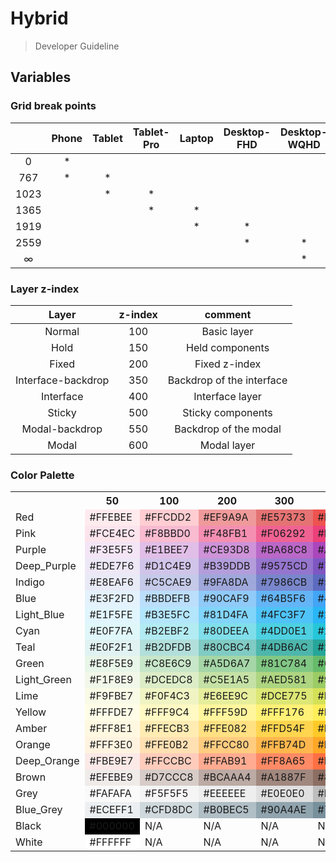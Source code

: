 # Hybrid

>Developer Guideline

## Variables

### Grid break points

|      | Phone | Tablet | Tablet-Pro | Laptop | Desktop-FHD | Desktop-WQHD |
|:----:|:-----:|:------:|:----------:|:------:|:-----------:|:------------:|
|  0   |   *   |        |            |        |             |              |
| 767  |   *   |   *    |            |        |             |              |
| 1023 |       |   *    |     *      |        |             |              |
| 1365 |       |        |     *      |   *    |             |              |
| 1919 |       |        |            |   *    |      *      |              |
| 2559 |       |        |            |        |      *      |      *       |
|  ∞   |       |        |            |        |             |      *       |

### Layer z-index

|       Layer        | z-index |          comment          |
|:------------------:|:-------:|:-------------------------:|
|       Normal       |   100   |        Basic layer        |
|        Hold        |   150   |      Held components      |
|       Fixed        |   200   |       Fixed z-index       |
| Interface-backdrop |   350   | Backdrop of the interface |
|     Interface      |   400   |      Interface layer      |
|       Sticky       |   500   |     Sticky components     |
|   Modal-backdrop   |   550   |   Backdrop of the modal   |
|       Modal        |   600   |        Modal layer        |

### Color Palette

<table>
    <tr>
        <th></th>
        <th>50</th>
        <th>100</th>
        <th>200</th>
        <th>300</th>
        <th>400</th>
        <th>500</th>
        <th>600</th>
        <th>700</th>
        <th>800</th>
        <th>900</th>
        <th>A100</th>
        <th>A200</th>
        <th>A400</th>
        <th>A700</th>
    </tr>
    <tr>
        <td>Red</td>
        <td bgcolor="#FFEBEE">#FFEBEE</td>
        <td bgcolor="#FFCDD2">#FFCDD2</td>
        <td bgcolor="#EF9A9A">#EF9A9A</td>
        <td bgcolor="#E57373">#E57373</td>
        <td bgcolor="#EF5350">#EF5350</td>
        <td bgcolor="#F44336">#F44336</td>
        <td bgcolor="#E53935">#E53935</td>
        <td bgcolor="#D32F2F">#D32F2F</td>
        <td bgcolor="#C62828">#C62828</td>
        <td bgcolor="#B71C1C">#B71C1C</td>
        <td bgcolor="#FF8A80">#FF8A80</td>
        <td bgcolor="#FF5252">#FF5252</td>
        <td bgcolor="#FF1744">#FF1744</td>
        <td bgcolor="#D50000">#D50000</td>
    </tr>
    <tr>
        <td>Pink</td>
        <td bgcolor="#FCE4EC">#FCE4EC</td>
        <td bgcolor="#F8BBD0">#F8BBD0</td>
        <td bgcolor="#F48FB1">#F48FB1</td>
        <td bgcolor="#F06292">#F06292</td>
        <td bgcolor="#EC407A">#EC407A</td>
        <td bgcolor="#E91E63">#E91E63</td>
        <td bgcolor="#D81B60">#D81B60</td>
        <td bgcolor="#C2185B">#C2185B</td>
        <td bgcolor="#AD1457">#AD1457</td>
        <td bgcolor="#880E4F">#880E4F</td>
        <td bgcolor="#FF80AB">#FF80AB</td>
        <td bgcolor="#FF4081">#FF4081</td>
        <td bgcolor="#F50057">#F50057</td>
        <td bgcolor="#C51162">#C51162</td>
    </tr>
    <tr>
        <td>Purple</td>
        <td bgcolor="#F3E5F5">#F3E5F5</td>
        <td bgcolor="#E1BEE7">#E1BEE7</td>
        <td bgcolor="#CE93D8">#CE93D8</td>
        <td bgcolor="#BA68C8">#BA68C8</td>
        <td bgcolor="#AB47BC">#AB47BC</td>
        <td bgcolor="#9C27B0">#9C27B0</td>
        <td bgcolor="#8E24AA">#8E24AA</td>
        <td bgcolor="#7B1FA2">#7B1FA2</td>
        <td bgcolor="#6A1B9A">#6A1B9A</td>
        <td bgcolor="#4A148C">#4A148C</td>
        <td bgcolor="#EA80FC">#EA80FC</td>
        <td bgcolor="#E040FB">#E040FB</td>
        <td bgcolor="#D500F9">#D500F9</td>
        <td bgcolor="#AA00FF">#AA00FF</td>
    </tr>
    <tr>
        <td>Deep_Purple</td>
        <td bgcolor="#EDE7F6">#EDE7F6</td>
        <td bgcolor="#D1C4E9">#D1C4E9</td>
        <td bgcolor="#B39DDB">#B39DDB</td>
        <td bgcolor="#9575CD">#9575CD</td>
        <td bgcolor="#7E57C2">#7E57C2</td>
        <td bgcolor="#673AB7">#673AB7</td>
        <td bgcolor="#5E35B1">#5E35B1</td>
        <td bgcolor="#512DA8">#512DA8</td>
        <td bgcolor="#4527A0">#4527A0</td>
        <td bgcolor="#311B92">#311B92</td>
        <td bgcolor="#B388FF">#B388FF</td>
        <td bgcolor="#7C4DFF">#7C4DFF</td>
        <td bgcolor="#651FFF">#651FFF</td>
        <td bgcolor="#6200EA">#6200EA</td>
    </tr>
    <tr>
        <td>Indigo</td>
        <td bgcolor="#E8EAF6">#E8EAF6</td>
        <td bgcolor="#C5CAE9">#C5CAE9</td>
        <td bgcolor="#9FA8DA">#9FA8DA</td>
        <td bgcolor="#7986CB">#7986CB</td>
        <td bgcolor="#5C6BC0">#5C6BC0</td>
        <td bgcolor="#3F51B5">#3F51B5</td>
        <td bgcolor="#3949AB">#3949AB</td>
        <td bgcolor="#303F9F">#303F9F</td>
        <td bgcolor="#283593">#283593</td>
        <td bgcolor="#1A237E">#1A237E</td>
        <td bgcolor="#8C9EFF">#8C9EFF</td>
        <td bgcolor="#536DFE">#536DFE</td>
        <td bgcolor="#3D5AFE">#3D5AFE</td>
        <td bgcolor="#304FFE">#304FFE</td>
    </tr>
    <tr>
        <td>Blue</td>
        <td bgcolor="#E3F2FD">#E3F2FD</td>
        <td bgcolor="#BBDEFB">#BBDEFB</td>
        <td bgcolor="#90CAF9">#90CAF9</td>
        <td bgcolor="#64B5F6">#64B5F6</td>
        <td bgcolor="#42A5F5">#42A5F5</td>
        <td bgcolor="#2196F3">#2196F3</td>
        <td bgcolor="#1E88E5">#1E88E5</td>
        <td bgcolor="#1976D2">#1976D2</td>
        <td bgcolor="#1565C0">#1565C0</td>
        <td bgcolor="#0D47A1">#0D47A1</td>
        <td bgcolor="#82B1FF">#82B1FF</td>
        <td bgcolor="#448AFF">#448AFF</td>
        <td bgcolor="#2979FF">#2979FF</td>
        <td bgcolor="#2962FF">#2962FF</td>
    </tr>
    <tr>
        <td>Light_Blue</td>
        <td bgcolor="#E1F5FE">#E1F5FE</td>
        <td bgcolor="#B3E5FC">#B3E5FC</td>
        <td bgcolor="#81D4FA">#81D4FA</td>
        <td bgcolor="#4FC3F7">#4FC3F7</td>
        <td bgcolor="#29B6F6">#29B6F6</td>
        <td bgcolor="#03A9F4">#03A9F4</td>
        <td bgcolor="#039BE5">#039BE5</td>
        <td bgcolor="#0288D1">#0288D1</td>
        <td bgcolor="#0277BD">#0277BD</td>
        <td bgcolor="#01579B">#01579B</td>
        <td bgcolor="#80D8FF">#80D8FF</td>
        <td bgcolor="#40C4FF">#40C4FF</td>
        <td bgcolor="#00B0FF">#00B0FF</td>
        <td bgcolor="#0091EA">#0091EA</td>
    </tr>
    <tr>
        <td>Cyan</td>
        <td bgcolor="#E0F7FA">#E0F7FA</td>
        <td bgcolor="#B2EBF2">#B2EBF2</td>
        <td bgcolor="#80DEEA">#80DEEA</td>
        <td bgcolor="#4DD0E1">#4DD0E1</td>
        <td bgcolor="#26C6DA">#26C6DA</td>
        <td bgcolor="#00BCD4">#00BCD4</td>
        <td bgcolor="#00ACC1">#00ACC1</td>
        <td bgcolor="#0097A7">#0097A7</td>
        <td bgcolor="#00838F">#00838F</td>
        <td bgcolor="#006064">#006064</td>
        <td bgcolor="#84FFFF">#84FFFF</td>
        <td bgcolor="#18FFFF">#18FFFF</td>
        <td bgcolor="#00E5FF">#00E5FF</td>
        <td bgcolor="#00B8D4">#00B8D4</td>
    </tr>
    <tr>
        <td>Teal</td>
        <td bgcolor="#E0F2F1">#E0F2F1</td>
        <td bgcolor="#B2DFDB">#B2DFDB</td>
        <td bgcolor="#80CBC4">#80CBC4</td>
        <td bgcolor="#4DB6AC">#4DB6AC</td>
        <td bgcolor="#26A69A">#26A69A</td>
        <td bgcolor="#009688">#009688</td>
        <td bgcolor="#00897B">#00897B</td>
        <td bgcolor="#00796B">#00796B</td>
        <td bgcolor="#00695C">#00695C</td>
        <td bgcolor="#004D40">#004D40</td>
        <td bgcolor="#A7FFEB">#A7FFEB</td>
        <td bgcolor="#64FFDA">#64FFDA</td>
        <td bgcolor="#1DE9B6">#1DE9B6</td>
        <td bgcolor="#00BFA5">#00BFA5</td>
    </tr>
    <tr>
        <td>Green</td>
        <td bgcolor="#E8F5E9">#E8F5E9</td>
        <td bgcolor="#C8E6C9">#C8E6C9</td>
        <td bgcolor="#A5D6A7">#A5D6A7</td>
        <td bgcolor="#81C784">#81C784</td>
        <td bgcolor="#66BB6A">#66BB6A</td>
        <td bgcolor="#4CAF50">#4CAF50</td>
        <td bgcolor="#43A047">#43A047</td>
        <td bgcolor="#388E3C">#388E3C</td>
        <td bgcolor="#2E7D32">#2E7D32</td>
        <td bgcolor="#1B5E20">#1B5E20</td>
        <td bgcolor="#B9F6CA">#B9F6CA</td>
        <td bgcolor="#69F0AE">#69F0AE</td>
        <td bgcolor="#00E676">#00E676</td>
        <td bgcolor="#00C853">#00C853</td>
    </tr>
    <tr>
        <td>Light_Green</td>
        <td bgcolor="#F1F8E9">#F1F8E9</td>
        <td bgcolor="#DCEDC8">#DCEDC8</td>
        <td bgcolor="#C5E1A5">#C5E1A5</td>
        <td bgcolor="#AED581">#AED581</td>
        <td bgcolor="#9CCC65">#9CCC65</td>
        <td bgcolor="#8BC34A">#8BC34A</td>
        <td bgcolor="#7CB342">#7CB342</td>
        <td bgcolor="#689F38">#689F38</td>
        <td bgcolor="#558B2F">#558B2F</td>
        <td bgcolor="#33691E">#33691E</td>
        <td bgcolor="#CCFF90">#CCFF90</td>
        <td bgcolor="#B2FF59">#B2FF59</td>
        <td bgcolor="#76FF03">#76FF03</td>
        <td bgcolor="#64DD17">#64DD17</td>
    </tr>
    <tr>
        <td>Lime</td>
        <td bgcolor="#F9FBE7">#F9FBE7</td>
        <td bgcolor="#F0F4C3">#F0F4C3</td>
        <td bgcolor="#E6EE9C">#E6EE9C</td>
        <td bgcolor="#DCE775">#DCE775</td>
        <td bgcolor="#D4E157">#D4E157</td>
        <td bgcolor="#CDDC39">#CDDC39</td>
        <td bgcolor="#C0CA33">#C0CA33</td>
        <td bgcolor="#AFB42B">#AFB42B</td>
        <td bgcolor="#9E9D24">#9E9D24</td>
        <td bgcolor="#827717">#827717</td>
        <td bgcolor="#F4FF81">#F4FF81</td>
        <td bgcolor="#EEFF41">#EEFF41</td>
        <td bgcolor="#C6FF00">#C6FF00</td>
        <td bgcolor="#AEEA00">#AEEA00</td>
    </tr>
    <tr>
        <td>Yellow</td>
        <td bgcolor="#FFFDE7">#FFFDE7</td>
        <td bgcolor="#FFF9C4">#FFF9C4</td>
        <td bgcolor="#FFF59D">#FFF59D</td>
        <td bgcolor="#FFF176">#FFF176</td>
        <td bgcolor="#FFEE58">#FFEE58</td>
        <td bgcolor="#FFEB3B">#FFEB3B</td>
        <td bgcolor="#FDD835">#FDD835</td>
        <td bgcolor="#FBC02D">#FBC02D</td>
        <td bgcolor="#F9A825">#F9A825</td>
        <td bgcolor="#F57F17">#F57F17</td>
        <td bgcolor="#FFFF8D">#FFFF8D</td>
        <td bgcolor="#FFFF00">#FFFF00</td>
        <td bgcolor="#FFEA00">#FFEA00</td>
        <td bgcolor="#FFD600">#FFD600</td>
    </tr>
    <tr>
        <td>Amber</td>
        <td bgcolor="#FFF8E1">#FFF8E1</td>
        <td bgcolor="#FFECB3">#FFECB3</td>
        <td bgcolor="#FFE082">#FFE082</td>
        <td bgcolor="#FFD54F">#FFD54F</td>
        <td bgcolor="#FFCA28">#FFCA28</td>
        <td bgcolor="#FFC107">#FFC107</td>
        <td bgcolor="#FFB300">#FFB300</td>
        <td bgcolor="#FFA000">#FFA000</td>
        <td bgcolor="#FF8F00">#FF8F00</td>
        <td bgcolor="#FF6F00">#FF6F00</td>
        <td bgcolor="#FFE57F">#FFE57F</td>
        <td bgcolor="#FFD740">#FFD740</td>
        <td bgcolor="#FFC400">#FFC400</td>
        <td bgcolor="#FFAB00">#FFAB00</td>
    </tr>
    <tr>
        <td>Orange</td>
        <td bgcolor="#FFF3E0">#FFF3E0</td>
        <td bgcolor="#FFE0B2">#FFE0B2</td>
        <td bgcolor="#FFCC80">#FFCC80</td>
        <td bgcolor="#FFB74D">#FFB74D</td>
        <td bgcolor="#FFA726">#FFA726</td>
        <td bgcolor="#FF9800">#FF9800</td>
        <td bgcolor="#FB8C00">#FB8C00</td>
        <td bgcolor="#F57C00">#F57C00</td>
        <td bgcolor="#EF6C00">#EF6C00</td>
        <td bgcolor="#E65100">#E65100</td>
        <td bgcolor="#FFD180">#FFD180</td>
        <td bgcolor="#FFAB40">#FFAB40</td>
        <td bgcolor="#FF9100">#FF9100</td>
        <td bgcolor="#FF6D00">#FF6D00</td>
    </tr>
    <tr>
        <td>Deep_Orange</td>
        <td bgcolor="#FBE9E7">#FBE9E7</td>
        <td bgcolor="#FFCCBC">#FFCCBC</td>
        <td bgcolor="#FFAB91">#FFAB91</td>
        <td bgcolor="#FF8A65">#FF8A65</td>
        <td bgcolor="#FF7043">#FF7043</td>
        <td bgcolor="#FF5722">#FF5722</td>
        <td bgcolor="#F4511E">#F4511E</td>
        <td bgcolor="#E64A19">#E64A19</td>
        <td bgcolor="#D84315">#D84315</td>
        <td bgcolor="#BF360C">#BF360C</td>
        <td bgcolor="#FF9E80">#FF9E80</td>
        <td bgcolor="#FF6E40">#FF6E40</td>
        <td bgcolor="#FF3D00">#FF3D00</td>
        <td bgcolor="#DD2C00">#DD2C00</td>
    </tr>
    <tr>
        <td>Brown</td>
        <td bgcolor="#EFEBE9">#EFEBE9</td>
        <td bgcolor="#D7CCC8">#D7CCC8</td>
        <td bgcolor="#BCAAA4">#BCAAA4</td>
        <td bgcolor="#A1887F">#A1887F</td>
        <td bgcolor="#8D6E63">#8D6E63</td>
        <td bgcolor="#795548">#795548</td>
        <td bgcolor="#6D4C41">#6D4C41</td>
        <td bgcolor="#5D4037">#5D4037</td>
        <td bgcolor="#4E342E">#4E342E</td>
        <td bgcolor="#3E2723">#3E2723</td>
        <td>N/A</td>
        <td>N/A</td>
        <td>N/A</td>
        <td>N/A</td>
    </tr>
    <tr>
        <td>Grey</td>
        <td bgcolor="#FAFAFA">#FAFAFA</td>
        <td bgcolor="#F5F5F5">#F5F5F5</td>
        <td bgcolor="#EEEEEE">#EEEEEE</td>
        <td bgcolor="#E0E0E0">#E0E0E0</td>
        <td bgcolor="#BDBDBD">#BDBDBD</td>
        <td bgcolor="#9E9E9E">#9E9E9E</td>
        <td bgcolor="#757575">#757575</td>
        <td bgcolor="#616161">#616161</td>
        <td bgcolor="#424242">#424242</td>
        <td bgcolor="#212121">#212121</td>
        <td>N/A</td>
        <td>N/A</td>
        <td>N/A</td>
        <td>N/A</td>
    </tr>
    <tr>
        <td>Blue_Grey</td>
        <td bgcolor="#ECEFF1">#ECEFF1</td>
        <td bgcolor="#CFD8DC">#CFD8DC</td>
        <td bgcolor="#B0BEC5">#B0BEC5</td>
        <td bgcolor="#90A4AE">#90A4AE</td>
        <td bgcolor="#78909C">#78909C</td>
        <td bgcolor="#607D8B">#607D8B</td>
        <td bgcolor="#546E7A">#546E7A</td>
        <td bgcolor="#455A64">#455A64</td>
        <td bgcolor="#37474F">#37474F</td>
        <td bgcolor="#263238">#263238</td>
        <td>N/A</td>
        <td>N/A</td>
        <td>N/A</td>
        <td>N/A</td>
    </tr>
    <tr>
        <td>Black</td>
        <td bgcolor="#000000">#000000</td>
        <td>N/A</td>
        <td>N/A</td>
        <td>N/A</td>
        <td>N/A</td>
        <td>N/A</td>
        <td>N/A</td>
        <td>N/A</td>
        <td>N/A</td>
        <td>N/A</td>
        <td>N/A</td>
        <td>N/A</td>
        <td>N/A</td>
        <td>N/A</td>
    </tr>
    <tr>
        <td>White</td>
        <td bgcolor="#FFFFFF">#FFFFFF</td>
        <td>N/A</td>
        <td>N/A</td>
        <td>N/A</td>
        <td>N/A</td>
        <td>N/A</td>
        <td>N/A</td>
        <td>N/A</td>
        <td>N/A</td>
        <td>N/A</td>
        <td>N/A</td>
        <td>N/A</td>
        <td>N/A</td>
        <td>N/A</td>
    </tr>
</table>